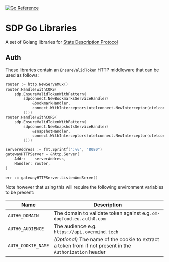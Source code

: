 [![Go Reference](https://pkg.go.dev/badge/github.com/overmindtech/sdp.go.svg)](https://pkg.go.dev/github.com/overmindtech/sdp.go)

# SDP Go Libraries

A set of Golang libraries for [State Description Protocol](https://github.com/overmindtech/sdp)

## Auth

These libraries contain an `EnsureValidToken` HTTP middleware that can be used as follows:

```go
router := http.NewServeMux()
router.Handle(withCORS(
    sdp.EnsureValidTokenWithPattern(
        sdpconnect.NewBookmarksServiceHandler(
            &bookmarkHandler,
            connect.WithInterceptors(otelconnect.NewInterceptor(otelconnect.WithTrustRemote())),
        ))))
router.Handle(withCORS(
    sdp.EnsureValidTokenWithPattern(
        sdpconnect.NewSnapshotsServiceHandler(
            &snapshotHandler,
            connect.WithInterceptors(otelconnect.NewInterceptor(otelconnect.WithTrustRemote())),
        ))))

serverAddress := fmt.Sprintf(":%v", "8080")
gatewayHTTPServer = &http.Server{
    Addr:    serverAddress,
    Handler: router,
}

err := gatewayHTTPServer.ListenAndServe()
```

Note however that using this will require the following environment variables to be present:

|Name|Description|
|----|-----------|
|`AUTH0_DOMAIN`| The domain to validate token against e.g. `om-dogfood.eu.auth0.com`|
|`AUTH0_AUDIENCE`| The audience e.g. `https://api.overmind.tech`|
|`AUTH_COOKIE_NAME`| *(Optional)* The name of the cookie to extract a token from if not present in the `Authorization` header|